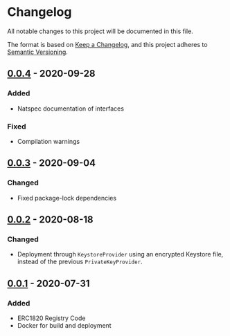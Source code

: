 # Changelog

All notable changes to this project will be documented in this file.

The format is based on [Keep a Changelog](https://keepachangelog.com/en/1.0.0/),
and this project adheres to [Semantic Versioning](https://semver.org/spec/v2.0.0.html).

## [0.0.4] - 2020-09-28

### Added 

- Natspec documentation of interfaces

### Fixed 

- Compilation warnings 

## [0.0.3] - 2020-09-04

### Changed 

- Fixed package-lock dependencies

## [0.0.2] - 2020-08-18

### Changed 

- Deployment through `KeystoreProvider` using an encrypted Keystore file, instead of the previous `PrivateKeyProvider`. 

## [0.0.1] - 2020-07-31

### Added

- ERC1820 Registry Code
- Docker for build and deployment

[0.0.1]: https://github.com/clearmatics/erc1820-registry/compare/4348370a64b883a05125132244fd8f50c2cc2d35...v0.0.1
[0.0.2]: https://github.com/clearmatics/erc1820-registry/compare/v0.0.1...v0.0.2
[0.0.3]: https://github.com/clearmatics/erc1820-registry/compare/v0.0.2...v0.0.3
[0.0.4]: https://github.com/clearmatics/erc1820-registry/compare/v0.0.3...v0.0.4


